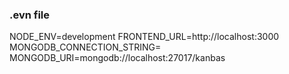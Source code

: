 ### .evn file

NODE_ENV=development
FRONTEND_URL=http://localhost:3000
MONGODB_CONNECTION_STRING=
MONGODB_URI=mongodb://localhost:27017/kanbas
